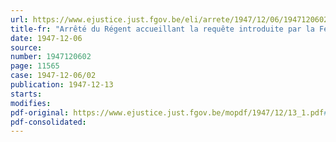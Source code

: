 ```yaml
---
url: https://www.ejustice.just.fgov.be/eli/arrete/1947/12/06/1947120602/justel
title-fr: "Arrêté du Régent accueillant la requête introduite par la Fédération belge des Industriels du Bois, tendant à la reconnaissance du centre technique et scientifique de l'industrie transformatrice du bois et des matières connexes et à l'agréation de ses statuts"
date: 1947-12-06
source:
number: 1947120602
page: 11565
case: 1947-12-06/02
publication: 1947-12-13
starts:
modifies:
pdf-original: https://www.ejustice.just.fgov.be/mopdf/1947/12/13_1.pdf#Page19
pdf-consolidated:
---
```


